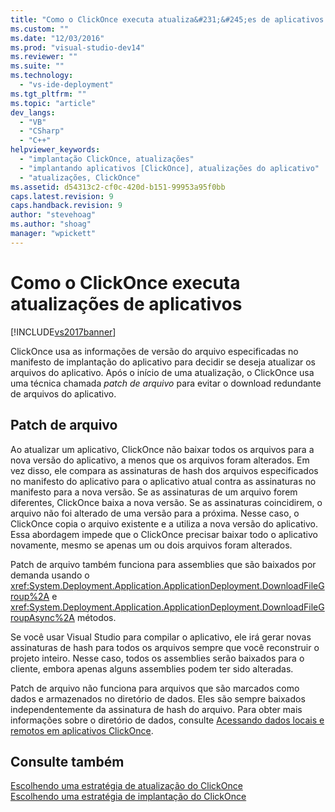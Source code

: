 ```yaml
---
title: "Como o ClickOnce executa atualiza&#231;&#245;es de aplicativos | Microsoft Docs"
ms.custom: ""
ms.date: "12/03/2016"
ms.prod: "visual-studio-dev14"
ms.reviewer: ""
ms.suite: ""
ms.technology: 
  - "vs-ide-deployment"
ms.tgt_pltfrm: ""
ms.topic: "article"
dev_langs: 
  - "VB"
  - "CSharp"
  - "C++"
helpviewer_keywords: 
  - "implantação ClickOnce, atualizações"
  - "implantando aplicativos [ClickOnce], atualizações do aplicativo"
  - "atualizações, ClickOnce"
ms.assetid: d54313c2-cf0c-420d-b151-99953a95f0bb
caps.latest.revision: 9
caps.handback.revision: 9
author: "stevehoag"
ms.author: "shoag"
manager: "wpickett"
---
```

# Como o ClickOnce executa atualiza&#231;&#245;es de aplicativos
[!INCLUDE[vs2017banner](../code-quality/includes/vs2017banner.md)]

ClickOnce usa as informações de versão do arquivo especificadas no manifesto de implantação do aplicativo para decidir se deseja atualizar os arquivos do aplicativo.  Após o início de uma atualização, o ClickOnce usa uma técnica chamada  *patch de arquivo* para evitar o download redundante de arquivos do aplicativo.  
  
## Patch de arquivo  
 Ao atualizar um aplicativo, ClickOnce não baixar todos os arquivos para a nova versão do aplicativo, a menos que os arquivos foram alterados.  Em vez disso, ele compara as assinaturas de hash dos arquivos especificados no manifesto do aplicativo para o aplicativo atual contra as assinaturas no manifesto para a nova versão.  Se as assinaturas de um arquivo forem diferentes, ClickOnce baixa a nova versão.  Se as assinaturas coincidirem, o arquivo não foi alterado de uma versão para a próxima.  Nesse caso, o ClickOnce copia o arquivo existente e a utiliza a nova versão do aplicativo.  Essa abordagem impede que o ClickOnce precisar baixar todo o aplicativo novamente, mesmo se apenas um ou dois arquivos foram alterados.  
  
 Patch de arquivo também funciona para assemblies que são baixados por demanda usando o <xref:System.Deployment.Application.ApplicationDeployment.DownloadFileGroup%2A> e <xref:System.Deployment.Application.ApplicationDeployment.DownloadFileGroupAsync%2A> métodos.  
  
 Se você usar Visual Studio para compilar o aplicativo, ele irá gerar novas assinaturas de hash para todos os arquivos sempre que você reconstruir o projeto inteiro.  Nesse caso, todos os assemblies serão baixados para o cliente, embora apenas alguns assemblies podem ter sido alteradas.  
  
 Patch de arquivo não funciona para arquivos que são marcados como dados e armazenados no diretório de dados.  Eles são sempre baixados independentemente da assinatura de hash do arquivo.  Para obter mais informações sobre o diretório de dados, consulte [Acessando dados locais e remotos em aplicativos ClickOnce](../deployment/accessing-local-and-remote-data-in-clickonce-applications.md).  
  
## Consulte também  
 [Escolhendo uma estratégia de atualização do ClickOnce](../deployment/choosing-a-clickonce-update-strategy.md)   
 [Escolhendo uma estratégia de implantação do ClickOnce](../deployment/choosing-a-clickonce-deployment-strategy.md)